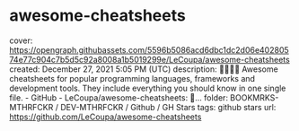 # awesome-cheatsheets

cover: https://opengraph.githubassets.com/5596b5086acd6dbc1dc2d06e40280574e77c904c7b5d5c92a8008a1b5019299e/LeCoupa/awesome-cheatsheets
created: December 27, 2021 5:05 PM (UTC)
description: 👩‍💻👨‍💻 Awesome cheatsheets for popular programming languages, frameworks and development tools. They include everything you should know in one single file. - GitHub - LeCoupa/awesome-cheatsheets: 👩...
folder: BOOKMRKS-MTHRFCKR / DEV-MTHRFCKR / Github / GH Stars
tags: github stars
url: https://github.com/LeCoupa/awesome-cheatsheets